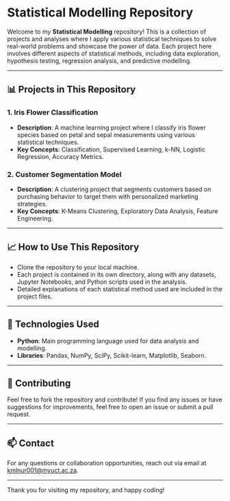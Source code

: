 # Statistical Modelling Repository

Welcome to my **Statistical Modelling** repository! This is a collection of projects and analyses where I apply various statistical techniques to solve real-world problems and showcase the power of data. Each project here involves different aspects of statistical methods, including data exploration, hypothesis testing, regression analysis, and predictive modelling.

---

## 📊 Projects in This Repository

### 1. **Iris Flower Classification**
- **Description**: A machine learning project where I classify iris flower species based on petal and sepal measurements using various statistical techniques.
- **Key Concepts**: Classification, Supervised Learning, k-NN, Logistic Regression, Accuracy Metrics.


### 2. **Customer Segmentation Model**
- **Description**: A clustering project that segments customers based on purchasing behavior to target them with personalized marketing strategies.
- **Key Concepts**: K-Means Clustering, Exploratory Data Analysis, Feature Engineering.

---

## 📈 How to Use This Repository
- Clone the repository to your local machine.
- Each project is contained in its own directory, along with any datasets, Jupyter Notebooks, and Python scripts used in the analysis.
- Detailed explanations of each statistical method used are included in the project files.

---

## 🔧 Technologies Used
- **Python**: Main programming language used for data analysis and modelling.
- **Libraries**: Pandas, NumPy, SciPy, Scikit-learn, Matplotlib, Seaborn.

---

## 🚀 Contributing
Feel free to fork the repository and contribute! If you find any issues or have suggestions for improvements, feel free to open an issue or submit a pull request.

---

## 📫 Contact
For any questions or collaboration opportunities, reach out via email at [kmlnur001@myuct.ac.za](mailto:kmlnur001@myuct.ac.za).

---

Thank you for visiting my repository, and happy coding!
